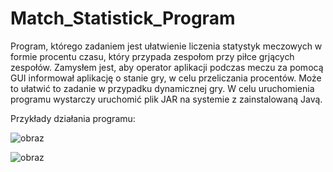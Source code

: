 # Match_Statistick_Program
  Program, którego zadaniem jest ułatwienie liczenia statystyk meczowych w formie procentu czasu, który przypada zespołom przy piłce grjących zespołów. Zamysłem jest, aby operator aplikacji podczas meczu za pomocą GUI informował aplikację o stanie gry, w celu przeliczania procentów. Może to ułatwić to zadanie w przypadku dynamicznej gry.
  W celu uruchomienia programu wystarczy uruchomić plik JAR na systemie z zainstalowaną Javą.
  
  Przykłady działania programu:
  
  ![obraz](https://user-images.githubusercontent.com/105107045/234689651-2248e3b4-c096-4e6a-91f0-b769bda4238c.png)

  ![obraz](https://user-images.githubusercontent.com/105107045/234689818-37df1ce1-97ed-423c-87ee-32222071e6b3.png)
